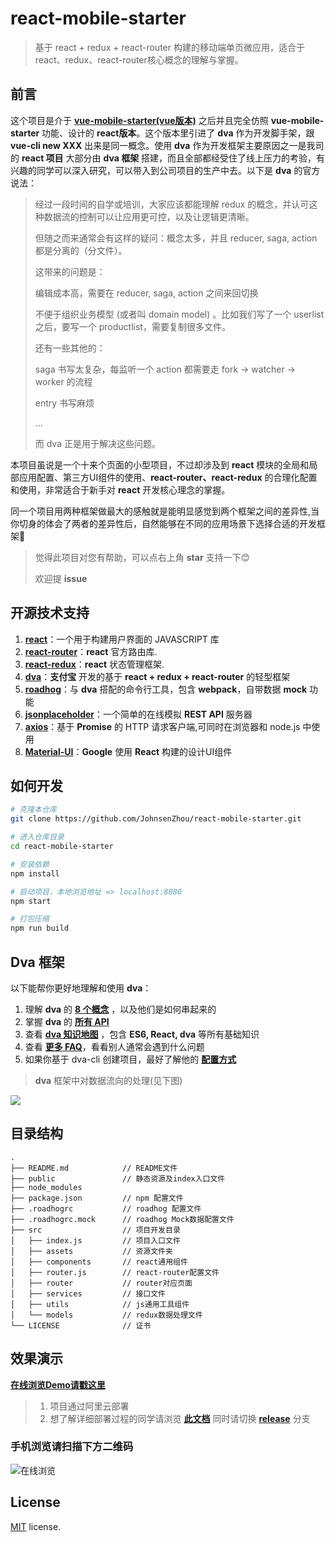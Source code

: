 # react-mobile-starter


> 基于 react + redux + react-router 构建的移动端单页微应用，适合于react、redux、react-router核心概念的理解与掌握。

## 前言
这个项目是介于 **[vue-mobile-starter(vue版本)](https://github.com/JohnsenZhou/vue-mobile-starter)** 之后并且完全仿照 **vue-mobile-starter** 功能、设计的 **react版本**。这个版本里引进了 **dva** 作为开发脚手架，跟 **vue-cli new XXX** 出来是同一概念。使用 **dva** 作为开发框架主要原因之一是我司的 **react 项目** 大部分由 **dva 框架** 搭建，而且全部都经受住了线上压力的考验，有兴趣的同学可以深入研究，可以带入到公司项目的生产中去。以下是 **dva** 的官方说法：

> 经过一段时间的自学或培训，大家应该都能理解 redux 的概念，并认可这种数据流的控制可以让应用更可控，以及让逻辑更清晰。
>
> 但随之而来通常会有这样的疑问：概念太多，并且 reducer, saga, action 都是分离的（分文件）。
>
> 这带来的问题是：
>
> 编辑成本高，需要在 reducer, saga, action 之间来回切换
> 
> 不便于组织业务模型 (或者叫 domain model) 。比如我们写了一个 userlist 之后，要写一个 productlist，需要复制很多文件。
> 
> 还有一些其他的：
> 
> saga 书写太复杂，每监听一个 action 都需要走 fork -> watcher -> worker 的流程
> 
> entry 书写麻烦
> 
> ...
> 
> 而 dva 正是用于解决这些问题。


本项目虽说是一个十来个页面的小型项目，不过却涉及到 **react** 模块的全局和局部应用配置、第三方UI组件的使用、**react-router、react-redux** 的合理化配置和使用，非常适合于新手对 **react** 开发核心理念的掌握。

同一个项目用两种框架做最大的感触就是能明显感觉到两个框架之间的差异性,当你切身的体会了两者的差异性后，自然能够在不同的应用场景下选择合适的开发框架📌

> 觉得此项目对您有帮助，可以点右上角 **star** 支持一下😊
> 
> 欢迎提 **issue**


## 开源技术支持
1. **[react](https://facebook.github.io/react/)**：一个用于构建用户界面的 JAVASCRIPT 库
1. **[react-router](https://reacttraining.com/react-router/)**：**react** 官方路由库.
1. **[react-redux](http://redux.js.org)**：**react** 状态管理框架.
1. **[dva](https://github.com/dvajs/dva)**：**支付宝** 开发的基于 **react + redux + react-router** 的轻型框架
1. **[roadhog](https://github.com/sorrycc/roadhog)**：与 **dva** 搭配的命令行工具，包含 **webpack**，自带数据 **mock** 功能
2. **[jsonplaceholder](http://jsonplaceholder.typicode.com)**：一个简单的在线模拟 **REST API** 服务器
3. **[axios](https://github.com/mzabriskie/axios)**：基于 **Promise** 的 HTTP 请求客户端,可同时在浏览器和 node.js 中使用
4. **[Material-UI](https://material-ui-1dab0.firebaseapp.com/)**：**Google** 使用 **React** 构建的设计UI组件

## 如何开发

``` bash
# 克隆本仓库
git clone https://github.com/JohnsenZhou/react-mobile-starter.git

# 进入仓库目录
cd react-mobile-starter

# 安装依赖
npm install

# 启动项目，本地浏览地址 => localhost:8080
npm start

# 打包压缩
npm run build

```
## Dva 框架
以下能帮你更好地理解和使用 **dva**：

1. 理解 **dva** 的 **[8 个概念](https://github.com/dvajs/dva/blob/master/docs/Concepts_zh-CN.md)** ，以及他们是如何串起来的
1. 掌握 **dva** 的 **[所有 API](https://github.com/dvajs/dva/blob/master/docs/API_zh-CN.md)**
1. 查看 **[dva 知识地图](https://github.com/dvajs/dva-knowledgemap)** ，包含 **ES6, React, dva** 等所有基础知识
1. 查看 **[更多 FAQ](https://github.com/dvajs/dva/issues?q=is%3Aissue+is%3Aclosed+label%3Afaq)**，看看别人通常会遇到什么问题
1. 如果你基于 dva-cli 创建项目，最好了解他的 **[配置方式](https://github.com/sorrycc/roadhog#配置)**


> **dva** 框架中对数据流向的处理(见下图)
>
 
![](https://camo.githubusercontent.com/c826ff066ed438e2689154e81ff5961ab0b9befe/68747470733a2f2f7a6f732e616c697061796f626a656374732e636f6d2f726d73706f7274616c2f505072657245414b62496f445a59722e706e67)

## 目录结构
```
.
├── README.md            // README文件
├── public               // 静态资源及index入口文件
├── node_modules         
├── package.json         // npm 配置文件
├── .roadhogrc           // roadhog 配置文件
├── .roadhogrc.mock      // roadhog Mock数据配置文件
├── src                  // 项目开发目录
│   ├── index.js         // 项目入口文件
│   ├── assets           // 资源文件夹
│   ├── components       // react通用组件
│   ├── router.js        // react-router配置文件
│   ├── router           // router对应页面
│   ├── services         // 接口文件
│   ├── utils            // js通用工具组件
│   └── models           // redux数据处理文件
└── LICENSE              // 证书

```

## 效果演示

[**在线浏览Demo请戳这里**](http://47.94.102.32:8002)

>1. 项目通过阿里云部署
>1. 想了解详细部署过程的同学请浏览 [**此文档**](https://github.com/JohnsenZhou/NodeApp-Deploy) 同时请切换 **[release](https://github.com/JohnsenZhou/react-mobile-starter/tree/release)** 分支


### 手机浏览请扫描下方二维码

![在线浏览](https://raw.githubusercontent.com/JohnsenZhou/NodeApp-Deploy/img/react-starter.png)

## License
[MIT](https://github.com/JohnsenZhou/react-mobile-starter/blob/master/LICENSE) license.
